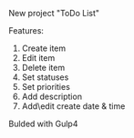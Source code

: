 New project "ToDo List"

Features:

1. Create item
2. Edit item
3. Delete item
4. Set statuses
5. Set priorities
6. Add description
7. Add\edit create date & time

Bulded with Gulp4
